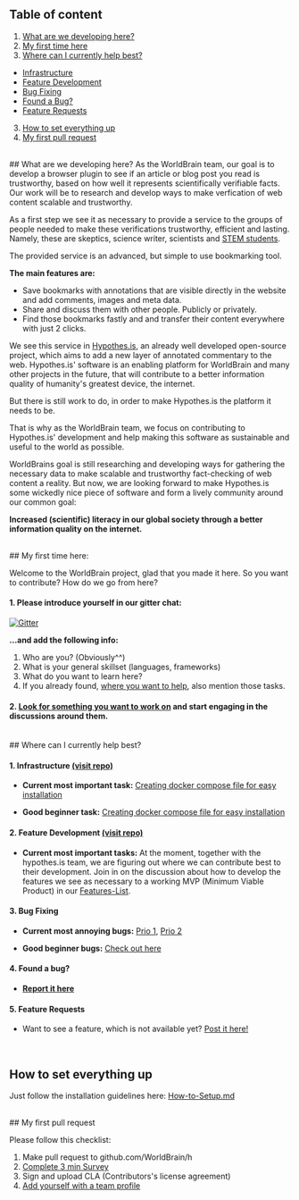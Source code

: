 ## Table of content
 1. [What are we developing here?](#what-are-we-developing-here)
 2. [My first time here](#my-first-time-here)
 2. [Where can I currently help best?](#where-can-i-currently-help-best)
  - [Infrastructure](#1-infrastructure-visit-repo)
  - [Feature Development](#2-feature-development-visit-repo)
  - [Bug Fixing](#3-bug-fixing)
  - [Found a Bug?](#4-found-a-bug)  
  - [Feature Requests](#5-feature-requests)
 3. [How to set everything up](https://github.com/WorldBrain/aa-START-HERE/blob/master/HOW-TO-SETUP.md)
 4. [My first pull request](#my-first-pull-request)


<br>
## What are we developing here?
As the WorldBrain team, our goal is to develop a browser plugin to see if an article or blog post you read is trustworthy, based on how well it represents scientifically verifiable facts. 
Our work will be to research and develop ways to make verfication of web content scalable and trustworthy.

As a first step we see it as necessary to provide a service to the groups of people needed to make these verifications trustworthy, efficient and lasting.
Namely, these are skeptics, science writer, scientists and [STEM students](https://www.wikiwand.com/en/Science,_Technology,_Engineering,_and_Mathematics).

The provided service is an advanced, but simple to use bookmarking tool.

**The main features are:**
- Save bookmarks with annotations that are visible directly in the website and add comments, images and meta data.
- Share and discuss them with other people. Publicly or privately.
- Find those bookmarks fastly and and transfer their content everywhere with just 2 clicks.

We see this service in [Hypothes.is](http://www.hypothes.is), an already well developed open-source project, which aims to add a new layer of annotated commentary to the web.
Hypothes.is' software is an enabling platform for WorldBrain and many other projects in the future, that will contribute to a better information quality of humanity's greatest device, the internet. 

But there is still work to do, in order to make Hypothes.is the platform it needs to be.

That is why as the WorldBrain team, we focus on contributing to Hypothes.is' development and help making this software as sustainable and useful to the world as possible.

WorldBrains goal is still researching and developing ways for gathering the necessary data to make scalable and trustworthy fact-checking of web content a reality.
But now, we are looking forward to make Hypothes.is some wickedly nice piece of software and form a lively community around our common goal: 

**Increased (scientific) literacy in our global society through a better information quality on the internet.**

<br>
## My first time here:

Welcome to the WorldBrain project, glad that you made it here. 
So you want to contribute? How do we go from here?

#### 1. Please introduce yourself in our gitter chat: 

[![Gitter](https://badges.gitter.im/WorldBrain/Webmarks.svg)](https://gitter.im/WorldBrain/Webmarks?utm_source=badge&utm_medium=badge&utm_campaign=pr-badge)

**...and add the following info:** 
  1. Who are you? (Obviously^^)
  2. What is your general skillset (languages, frameworks)
  3. What do you want to learn here?
  3. If you already found, [where you want to help](#where-can-i-currently-help-best), also mention those tasks.
 
#### 2. [Look for something you want to work on](#where-can-i-currently-help-best) and start engaging in the discussions around them.


<br> 
## Where can I currently help best?

#### 1. Infrastructure [(visit repo)](https://github.com/WorldBrain/infrastructure)

 - **Current most important task:** [Creating docker compose file for easy installation](https://github.com/WorldBrain/infrastructure/labels/most-important)

 - **Good beginner task:** [Creating docker compose file for easy installation](https://github.com/WorldBrain/infrastructure/labels/good-beginner-task)

#### 2. Feature Development [(visit repo)](https://github.com/WorldBrain/Roadmap)

 - **Current most important tasks:** At the moment, together with the hypothes.is team, we are figuring out where we can contribute best to their development. 
Join in on the discussion about how to develop the features we see as necessary to a working MVP (Minimum Viable Product) in our [Features-List](https://github.com/WorldBrain/Roadmap/Issues).


#### 3. Bug Fixing

 - **Current most annoying bugs:** [Prio 1](https://github.com/hypothesis/h/labels/P1), [Prio 2](https://github.com/hypothesis/h/labels/P2)

 - **Good beginner bugs:** [Check out here](https://github.com/hypothesis/h/labels/New%20Contributor%20Friendly)

#### 4. Found a bug?

 - **[Report it here](https://github.com/hypothesis/h/issues/new)**
 
#### 5. Feature Requests

 - Want to see a feature, which is not available yet? [Post it here!](https://github.com/WorldBrain/Roadmap/issues/new)


<br>

## How to set everything up

Just follow the installation guidelines here: [How-to-Setup.md](https://github.com/WorldBrain/START-HERE/blob/master/HOW-TO-SETUP.md)


<br>
## My first pull request

Please follow this checklist:
 1. Make pull request to github.com/WorldBrain/h
 2. [Complete 3 min Survey](Survey)
 3. Sign and upload CLA (Contributors's license agreement)
 4. [Add yourself with a team profile](https://github.com/WorldBrain/TEAM/issues/new)
